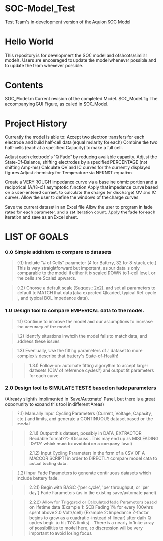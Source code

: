 # SOC-Model_Test
Test Team's in-development version of the Aquion SOC Model

# Hello World
This repository is for development the SOC model and ofshoots/similar models. 
Users are encouraged to update the model whenever possible and to update the team whenever possible.

# Contents
SOC_Model.m
  Current revision of the completed Model.
SOC_Model.fig
  The accompanying GUI Figure, as called in SOC_Model.
  
# Project History
Currently the model is able to:
Accept two electron transfers for each electrode and build half-cell data (equal molarity for each)
Combine the two half-cells (each at a specified Capacity) to make a full cell.
    
Adjust each electrode's "Q Fade" by reducing available capacity.
Adjust the State-Of-Balance, shifting electrodes by a specified PERCENTAGE (not shifting Amp-hrs)
Calculate QV and IC curves for the currently displayed figures
Adjust chemistry for Temperature via NERNST equation
    
Create a VERY ROUGH impedance curve via a baseline ohmic portion and a reciporical (A/(B-x)) asymptotic function
Apply that impedance curve based on a user-entered current, to calculate the charge (or discharge) QV and IC curves. 
Allow the user to define the windows of the charge curves
    
Save the current dataset in an Excel file 
Allow the user to program in fade rates for each parameter, and a set iteration count. Apply the fade for each iteration and save as an Excel sheet. 
    
# LIST OF GOALS
### 0.0 Simple additions to compare to datasets

> 0.1) Include "# of Cells" parameter (4 for Battery, 32 for 8-stack, etc.) This is very straightforward but important, as our data is only comparable to the model if either it is scaled DOWN to 1-cell level, or the cells are Scaled upwards. 

> 0.2) Choose a default scale (Suggest: 2x2), and set all parameters to default to MATCH that data (aka expected Qloaded, typical Ref. cycle I, and typical BOL Impedance data). 

### 1.0 Design tool to compare EMPERICAL data to the model. 

> 1.1) Continue to improve the model and our assumptions to increase the accuracy of the model. 

> 1.2) Identify situations inwhcih the model fails to match data, and address these issues 

> 1.3) Eventually, Use the fitting parameters of a dataset to more complexly describe that battery's State-of-Health! 

>> 1.3.1) Follow-on: automate fitting algorythm to accept larger datasets (CSV of reference cycles?) and output fit parameters for each curve.

### 2.0 Design tool to SIMULATE TESTS based on fade parameters
(Already slightly implimented in 'Save/Automate' Panel, but there is a great opportunity to expand this tool in different Areas)

> 2.1) Manually Input Cycling Parameters (Current, Voltage, Capacity, etc.) and limits, and generate a CONTINUOUS dataset based on the model. 

>> 2.1.1) Output this dataset, possibly in DATA_EXTRACTOR Readable format??> (Discuss.. This may end up as MISLEADING 'DATA' which must be avoided on a company-level)

>> 2.1.2) Input Cycling Parameters in the form of a CSV OF A MACCOR SCRIPT! in order to DIRECTLY compare model data to actual testing data. 

> 2.2) Input Fade Parameters to generate continuous datasets which include battery fade.

>> 2.2.1) Begin with BASIC {'per cycle', 'per throughput, or 'per day'} Fade Parameters (as in the existing save/automate panel) 

>> 2.2.2) Allow for Triggered or Calculated fade Parameters based on lifetime data (Example 1: SOB Fading 1% for every 100Ahrs spent above 2.0 Volts/cell) (Example 2: Impedance Z-factor begins to grow as a quadratic (instead of linear) after daily Q cycles begin to hit TOC limits)... There is a nearly infinite array of possibilities to model here, so discression will be very important to avoid losing focus. 


    
    
  
